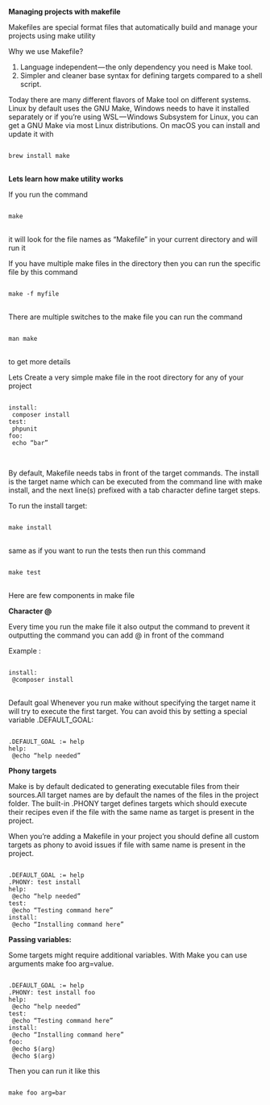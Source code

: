 <b>Managing projects with makefile</b>
<p>
Makefiles are special format files that automatically build and manage your projects using make utility

Why we use Makefile?
1) Language independent — the only dependency you need is Make tool.
2) Simpler and cleaner base syntax for defining targets compared to a shell script.

Today there are many different flavors of Make tool on different systems. Linux by default uses the GNU Make, Windows needs to have it installed separately or if you’re using WSL — Windows Subsystem for Linux, you can get a GNU Make via most Linux distributions. 
On macOS you can install and update it with</p>

<pre><code>
brew install make
</code>
</pre>
<p>
<b>Lets learn how make utility works</b>

If you run the command</p>

<pre><code>
make
</code>
</pre>

<p>
it will look for the file names as “Makefile” in your current directory and will run it

If you have multiple make files in the directory then you can run the specific file by this command</p>

<pre><code>
make -f myfile
</code>
</pre>

<p>
There are multiple switches to the make file you can run the command
</p>

<pre><code>
man make
</code>
</pre>
<p>
to get more details

Lets Create a very simple make file in the root directory for any of your project

</p>
<pre><code>
install:
 composer install
test:
 phpunit
foo:
 echo “bar”
 </code>
 </pre>
 
<p>
By default, Makefile needs tabs in front of the target commands. The install is the target name which can be executed from the command line with make install, and the next line(s) prefixed with a tab character define target steps.

To run the install target:
</p>

<pre><code>
make install
</code>
</pre>
 
 <p>
 same as if you want to run the tests then run this command
 </p>
 
  
<pre><code>
make test
</code>
</pre>

<p>
Here are few components in make file

<b>Character @</b>

Every time you run the make file it also output the command to prevent it outputting the command you can add @ in front of the 
command

Example :

</p>

<pre><code>
install:
 @composer install
</code>
</pre>

<p>
Default goal
Whenever you run make without specifying the target name it will try to execute the first target. You can avoid this by setting a special variable .DEFAULT_GOAL:
</p>

<pre><code>
.DEFAULT_GOAL := help
help:
 @echo “help needed”
</code></pre>

<p>
<b>Phony targets</b>

Make is by default dedicated to generating executable files from their sources.All target names are by default the names of the files in the project folder. The built-in .PHONY target defines targets which should execute their recipes even if the file with the same name as target is present in the project.

When you’re adding a Makefile in your project you should define all custom targets as phony to avoid issues if file with same name is present in the project.
</p>

<pre><code>
.DEFAULT_GOAL := help
.PHONY: test install
help:
 @echo “help needed”
test:
 @echo “Testing command here”
install:
 @echo “Installing command here”
</code></pre>

<p>
<b>Passing variables:</b>

Some targets might require additional variables. With Make you can use arguments make foo arg=value.
</p>

<pre><code>
.DEFAULT_GOAL := help
.PHONY: test install foo
help:
 @echo “help needed”
test:
 @echo “Testing command here”
install:
 @echo “Installing command here”
foo:
 @echo $(arg)
 @echo $(arg)
</code></pre>

<p>
Then you can run it like this
</p>

<pre><code>
make foo arg=bar
</code></pre>




